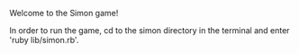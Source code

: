 Welcome to the Simon game!

In order to run the game, cd to the simon directory in the terminal and enter
'ruby lib/simon.rb'.